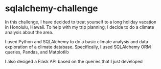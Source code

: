 # sqlalchemy-challenge

In this challenge, I have decided to treat yourself to a long holiday vacation in Honolulu, Hawaii. To help with my trip planning, I decide to do a climate analysis about the area.

I used Python and SQLAlchemy to do a basic climate analysis and data exploration of a climate database. Specifically, I used SQLAlchemy ORM queries, Pandas, and Matplotlib

I also desiged a Flask API based on the queries that I just developed
